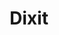 ---
layout: game
title: Dixit
game:
    name: Dixit
    description: '2010 Spiel des Jahres Winner&amp;&amp;#35;10;&amp;&amp;#35;10;One player is the storyteller for the turn and looks at the images on the 6 cards in her hand. From one of these, she makes up a sentence and says it out loud &amp;&amp;#35;40;without showing the card to the other players&amp;&amp;#35;41;.&amp;&amp;#35;10;&amp;&amp;#35;10;Each other player selects the card in their hands which best matches the sentence and gives the selected card to the storyteller, without showing it to the others.&amp;&amp;#35;10;&amp;&amp;#35;10;The storyteller shuffles her card with all the received cards. All pictures are shown face up and every player has to bet upon which picture was the storyteller&apos;s.&amp;&amp;#35;10;&amp;&amp;#35;10;If nobody or everybody finds the correct card, the storyteller scores 0, and each of the other players scores 2. Otherwise the storyteller and whoever found the correct answer score 3. Players score 1 point for every vote for their own card.&amp;&amp;#35;10;&amp;&amp;#35;10;The game ends when the deck is empty or if a player scores 30 points. In either case, the player with the most points wins the game.&amp;&amp;#35;10;&amp;&amp;#35;10;The base game and all expansions have 84 cards each.&amp;&amp;#35;10;&amp;&amp;#35;10;'
    bgg_id: 39856
    thumbnail: //cf.geekdo-images.com/images/pic455883_t.jpg
    image: //cf.geekdo-images.com/images/pic455883.jpg
    minPlayers: 3
    maxPlayers: 6
    yearPublished: 2008
    playTime: 30
    short_id: dixit
    comment: ""
    buy_url: ""
    buy_type: ""

---